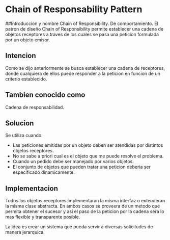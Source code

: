 # Chain of Responsability Pattern

##Introduccion y nombre
Chain of Responsibility. De comportamiento. El patron de diseño Chain of Responsibility permite establecer una cadena de objetos receptores a traves de los cuales se pasa una peticion formulada por un objeto emisor.

## Intencion
Como se dijo anteriormente se busca establecer una cadena de receptores, donde cualquiera de ellos puede responder a la peticion en funcion de un criterio establecido.

## Tambien conocido como
Cadena de responsabilidad.

## Solucion
Se utiliza cuando:

- Las peticiones emitidas por un objeto deben ser atendidas por distintos objetos receptores.
- No se sabe a priori cual es el objeto que me puede resolve el problema.
- Cuando un pedido debe ser manejado por varios objetos.
- El conjunto de objetos que pueden tratar una peticion deberia ser especificado dinamicamente.

## Implementacion

Todos los objetos receptores implementaran la misma interfaz o extenderan la misma clase abstracta. En ambos casos se proveera de un metodo que permita obtener el sucesor y asi el
paso de la peticion por la cadena sera lo mas flexible y transparente posible.

La idea es crear un sistema que pueda servir a diversas solicitudes de manera jerarquica.



